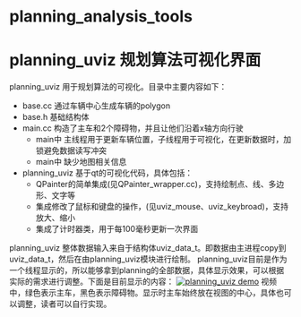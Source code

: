 # planning_analysis_tools
# planning_uviz 规划算法可视化界面
planning_uviz 用于规划算法的可视化。目录中主要内容如下：
- base.cc 通过车辆中心生成车辆的polygon
- base.h 基础结构体
- main.cc 构造了主车和2个障碍物，并且让他们沿着x轴方向行驶
  - main中 主线程用于更新车辆位置，子线程用于可视化，在更新数据时，加锁避免数据读写冲突
  - main中 缺少地图相关信息
- planning_uviz 基于qt的可视化代码，具体包括：
  - QPainter的简单集成(见QPainter_wrapper.cc)，支持绘制点、线、多边形、文字等
  - 集成修改了鼠标和键盘的操作，(见uviz_mouse、uviz_keybroad)，支持放大、缩小
  - 集成了计时器类，用于每100毫秒更新一次界面

planning_uviz 整体数据输入来自于结构体uviz_data_t。即数据由主进程copy到uviz_data_t，然后在由planning_uviz模块进行绘制。
planning_uviz目前是作为一个线程显示的，所以能够拿到planning的全部数据，具体显示效果，可以根据实际的需求进行调整。下面是目前显示的内容：
[![planning_uviz demo]()](
https://github.com/wangxinchd/planning_analysis_tools/assets/49182176/47d6f113-c32e-4038-9223-07005eafa90e)
视频中，绿色表示主车，黑色表示障碍物。显示时主车始终放在视图的中心，具体也可以调整，读者可以自行实现。
